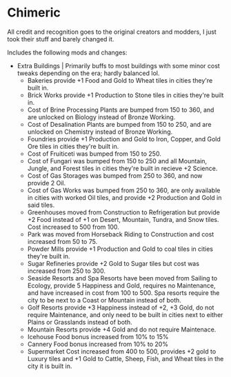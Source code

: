 # Chimeric
All credit and recognition goes to the original creators and modders, I just took their stuff and barely changed it.

Includes the following mods and changes:
- Extra Buildings | Primarily buffs to most buildings with some minor cost tweaks depending on the era; hardly balanced lol.
    - Bakeries provide +1 Food and Gold to Wheat tiles in cities they're built in.
    - Brick Works provide +1 Production to Stone tiles in cities they're built in.
    - Cost of Brine Processing Plants are bumped from 150 to 360, and are unlocked on Biology instead of Bronze Working.
    - Cost of Desalination Plants are bumped from 150 to 250, and are unlocked on Chemistry instead of Bronze Working.
    - Foundries provide +1 Production and Gold to Iron, Copper, and Gold Ore tiles in cities they're built in.
    - Cost of Fruiticeti was bumped from 150 to 250. 
    - Cost of Fungari was bumped from 150 to 250 and all Mountain, Jungle, and Forest tiles in cities they're built in recieve +2 Science.
    - Cost of Gas Storages was bumped from 250 to 360, and now provide 2 Oil.
    - Cost of Gas Works was bumped from 250 to 360, are only available in cities with worked Oil tiles, and provide +2 Production and Gold in said tiles.
    - Greenhouses moved from Construction to Refrigeration but provide +2 Food instead of +1 on Desert, Mountain, Tundra, and Snow tiles. Cost increased to 500 from 100.
    - Park was moved from Horseback Riding to Construction and cost increased from 50 to 75.
    - Powder Mills provide +1 Production and Gold to coal tiles in cities they're built in.
    - Sugar Refineries provide +2 Gold to Sugar tiles but cost was increased from 250 to 300.
    - Seaside Resorts and Spa Resorts have been moved from Sailing to Ecology, provide 5 Happiness and Gold, requires no Maintenance, and have increased in cost from 100 to 500. Spa resorts require the city to be next to a Coast or Mountain instead of both.
    - Golf Resorts provide +3 Happiness instead of +2, +3 Gold, do not require Maintenance, and only need to be built in cities next to either Plains or Grasslands instead of both.
    - Mountain Resorts provide +4 Gold and do not require Maintenace.
    - Icehouse Food bonus increased from 10% to 15%
    - Cannery Food bonus increased from 10% to 20%
    - Supermarket Cost increased from 400 to 500, provides +2 gold to Luxury tiles and +1 Gold to Cattle, Sheep, Fish, and Wheat tiles in the city it is built in.

